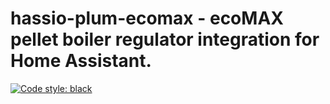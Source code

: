 # hassio-plum-ecomax - ecoMAX pellet boiler regulator integration for Home Assistant.
[![Code style: black](https://img.shields.io/badge/code%20style-black-000000.svg)](https://github.com/psf/black)
